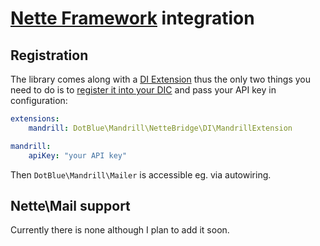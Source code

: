 [Nette Framework](http://nette.org) integration
===============================================

Registration
------------
The library comes along with a [DI Extension](../../DotBlue/NetteBridge/DI/MandrillExtension)
thus the only two things you need to do is to [register it into your DIC](http://doc.nette.org/cs/2.1/di-extensions)
and pass your API key in configuration:
```yaml
extensions:
    mandrill: DotBlue\Mandrill\NetteBridge\DI\MandrillExtension

mandrill:
    apiKey: "your API key"
```
Then `DotBlue\Mandrill\Mailer` is accessible eg. via autowiring.

Nette\Mail support
------------------
Currently there is none although I plan to add it soon.
